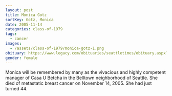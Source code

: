 ```yaml
---
layout: post
title: Monica Gotz
sortKey: Gotz, Monica
date: 2005-11-14
categories: class-of-1979
tags:
  - cancer
images:
  - /assets/class-of-1979/monica-gotz-1.png
obituary: https://www.legacy.com/obituaries/seattletimes/obituary.aspx?n=Monica-Gotz&pid=16317475
gender: female
---
```

Monica will be remembered by many as the vivacious and highly competent manager of Casa U Betcha in the Belltown neighborhood of Seattle. She died of metastatic breast cancer on November 14, 2005. She had just turned 44. 
